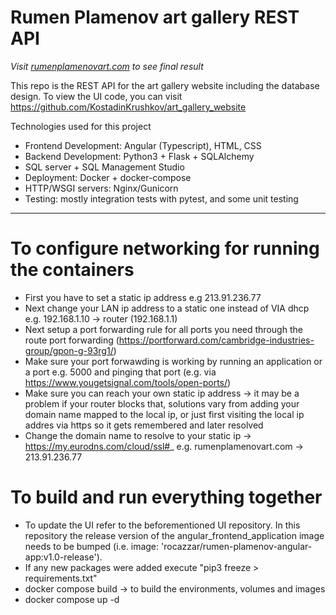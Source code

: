 # Rumen Plamenov art gallery REST API
_Visit [rumenplamenovart.com](https://rumenplamenovart.com/) to see final result_

This repo is the REST API for the art gallery website including the database design.
To view the UI code, you can visit https://github.com/KostadinKrushkov/art_gallery_website

Technologies used for this project
- Frontend Development: Angular (Typescript), HTML, CSS
- Backend Development: Python3 + Flask + SQLAlchemy
- SQL server + SQL Management Studio
- Deployment: Docker + docker-compose
- HTTP/WSGI servers: Nginx/Gunicorn
- Testing: mostly integration tests with pytest, and some unit testing

---

# To configure networking for running the containers
- First you have to set a static ip address e.g 213.91.236.77
- Next change your LAN ip address to a static one instead of VIA dhcp e.g. 192.168.1.10 -> router (192.168.1.1)
- Next setup a port forwarding rule for all ports you need through the route port forwarding (https://portforward.com/cambridge-industries-group/gpon-g-93rg1/)
- Make sure your port forwawding is working by running an application or a port e.g. 5000 and pinging that port (e.g. via https://www.yougetsignal.com/tools/open-ports/)
- Make sure you can reach your own static ip address -> it may be a problem if your router blocks that, solutions vary from adding your domain name mapped to the local ip, or just first visiting the local ip addres via https so it gets remembered and later resolved
- Change the domain name to resolve to your static ip -> https://my.eurodns.com/cloud/ssl#_ e.g. rumenplamenovart.com -> 213.91.236.77

# To build and run everything together
- To update the UI refer to the beforementioned UI repository. In this repository the release version of the angular_frontend_application image needs to be bumped (i.e. image: 'rocazzar/rumen-plamenov-angular-app:v1.0-release').  
- If any new packages were added execute "pip3 freeze > requirements.txt"
- docker compose build  -> to build the environments, volumes and images
- docker compose up -d
